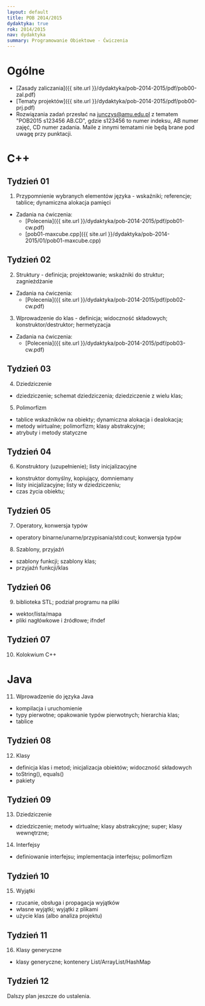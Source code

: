 ```yaml
---
layout: default
title: POB 2014/2015
dydaktyka: true
rok: 2014/2015
nav: dydaktyka
summary: Programowanie Obiektowe - Ćwiczenia
---
```


Ogólne
======
* [Zasady zaliczania]({{ site.url }}/dydaktyka/pob-2014-2015/pdf/pob00-zal.pdf)
* [Tematy projektów]({{ site.url }}/dydaktyka/pob-2014-2015/pdf/pob00-prj.pdf)
* Rozwiązania zadań przesłać na [junczys@amu.edu.pl](mailto:junczys@amu.edu.pl) z tematem "POB2015 s123456 AB.CD", gdzie s123456 to numer indeksu, AB numer zajęć, CD numer zadania. Maile z innymi tematami nie będą brane pod uwagę przy punktacji.

C++
===

Tydzień 01
------

1. Przypomnienie wybranych elementów języka - wskaźniki; referencje; tablice; dynamiczna alokacja pamięci
  * Zadania na ćwiczenia: 
      * [Polecenia]({{ site.url }}/dydaktyka/pob-2014-2015/pdf/pob01-cw.pdf)
      * [pob01-maxcube.cpp]({{ site.url }}/dydaktyka/pob-2014-2015/01/pob01-maxcube.cpp)

Tydzień 02
------

2. Struktury - definicja; projektowanie; wskaźniki do struktur; zagnieżdżanie
  * Zadania na ćwiczenia:
      * [Polecenia]({{ site.url }}/dydaktyka/pob-2014-2015/pdf/pob02-cw.pdf)
3. Wprowadzenie do klas - definicja; widoczność składowych; konstruktor/destruktor; hermetyzacja
  * Zadania na ćwiczenia:
      * [Polecenia]({{ site.url }}/dydaktyka/pob-2014-2015/pdf/pob03-cw.pdf)

Tydzień 03
------

4. Dziedziczenie
  * dziedziczenie; schemat dziedziczenia; dziedziczenie z wielu klas; 
5. Polimorfizm
  * tablice wskaźników na obiekty; dynamiczna alokacja i dealokacja; 
  * metody wirtualne; polimorfizm; klasy abstrakcyjne;
  * atrybuty i metody statyczne

Tydzień 04
------

6. Konstruktory (uzupełnienie); listy inicjalizacyjne
  * konstruktor domyślny, kopiujący, domniemany
  * listy inicjalizacyjne; listy w dziedziczeniu;
  * czas życia obiektu;

Tydzień 05
------

7. Operatory, konwersja typów
  * operatory binarne/unarne/przypisania/std:cout; konwersja typów
8.  Szablony, przyjaźń
  * szablony funkcji; szablony klas;
  * przyjaźń funkcji/klas

Tydzień 06
------

9. biblioteka STL; podział programu na pliki
  * wektor/lista/mapa
  * pliki nagłówkowe i źródłowe; ifndef

Tydzień 07
------

10. Kolokwium C++

Java
====

11. Wprowadzenie do języka Java
  * kompilacja i uruchomienie
  * typy pierwotne; opakowanie typów pierwotnych; hierarchia klas; 
  * tablice

Tydzień 08
------

12. Klasy
  * definicja klas i metod; inicjalizacja obiektów; widoczność składowych
  * toString(), equals()
  * pakiety

Tydzień 09
------

13. Dziedziczenie
  * dziedziczenie; metody wirtualne; klasy abstrakcyjne; super; klasy wewnętrzne;
14. Interfejsy
  * definiowanie interfejsu; implementacja interfejsu; polimorfizm

Tydzień 10
------

15. Wyjątki
  * rzucanie, obsługa i propagacja wyjątków
  * własne wyjątki; wyjątki z plikami
  * użycie klas (albo analiza projektu)

Tydzień 11
------

16. Klasy generyczne
  * klasy generyczne; kontenery List/ArrayList/HashMap

Tydzień 12
------

Dalszy plan jeszcze do ustalenia.